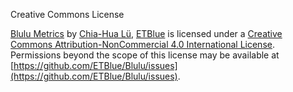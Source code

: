 Creative Commons License

[Blulu Metrics](http://blulu.tw) by [Chia-Hua Lü](https://twitter.com/chiahua0515), [ETBlue](https://twitter.com/etblue) is licensed under a [Creative Commons Attribution-NonCommercial 4.0 International License](https://creativecommons.org/licenses/by-nc/4.0/).
Permissions beyond the scope of this license may be available at [https://github.com/ETBlue/Blulu/issues](https://github.com/ETBlue/Blulu/issues).
